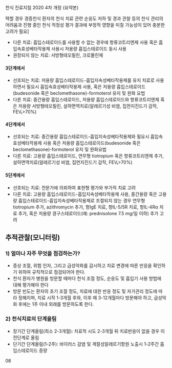 천식 진료지침 2020 4차 개정 (요약본)

택할 경우 경증천식 환자의 천식 치료 관련 순응도 저하 및 경과 관찰 등의 천식 관리의 어려움과 진행 중인 천식 적정성 평가 결과에 부정적 영향을 미칠 가능성이 있어 충분한 고려가 필요]
- 다른 치료: 흡입스테로이드를 사용할 수 없는 경우에 항류코트리엔제 사용 혹은 흡입속효성베타작용제 사용시 저용량 흡입스테로이드 동시 사용
- 권장되지 않는 치료: 서방형테오필린, 크로몰린제

#### 3단계에서
- 선호되는 치료: 저용량 흡입스테로이드-흡입지속성베타작용제를 유지 치료로 사용하면서 필요시 흡입속효성베타작용제 사용, 혹은 저용량 흡입스테로이드(budesonide 혹은 beclomethasone)-formoterol 유지 및 완화 요법
- 다른 치료: 중간용량 흡입스테로이드, 저용량 흡입스테로이드와 항류코트리엔제 혹은 저용량 서방형테오필린, 설하면역치료(알레르기성 비염, 집먼지진드기 감작, FEV₁>70%)

#### 4단계에서
- 선호되는 치료: 중간용량 흡입스테로이드-흡입지속성베타작용제와 필요시 흡입속효성베타작용제 사용 혹은 저용량 흡입스테로이드(budesonide 혹은 beclomethasone)-formoterol 유지 및 완화요법
- 다른 치료: 고용량 흡입스테로이드, 연무형 tiotropium 혹은 항류코트리엔제 추가, 설하면역치료(알레르기성 비염, 집먼지진드기 감작, FEV₁>70%)

#### 5단계에서
- 선호되는 치료: 전문가에 의뢰하여 표현형 평가와 부가적 치료 고려
- 다른 치료: 고용량 흡입스테로이드-흡입지속성베타작용제 사용, 중간용량 혹은 고용량 흡입스테로이드-흡입지속성베타작용제로 조절되지 않는 경우 연무형 tiotropium 추가, azithromycin 추가, 항IgE 치료, 항IL-5/5R 치료, 항IL-4Rα 치료 추가, 혹은 저용량 경구스테로이드(예: prednisolone 7.5 mg/일 이하) 추가 고려

## 추적관찰(모니터링)

### 1) 얼마나 자주 무엇을 점검하는가?
- 증상 조절, 위험 인자, 그리고 급성악화를 감시하고 치료 변경에 따른 반응을 확인하기 위하여 규칙적으로 점검되어야 한다.
- 천식 환자가 병원을 방문할 때마다 천식 조절 정도, 순응도 및 흡입기 사용 방법에 대해 평가해야 한다
- 방문 빈도는 환자의 초기 조절 정도, 치료에 대한 반응 정도 및 자가관리 정도에 따라 정해지며, 치료 시작 1-3개월 후와, 이후 매 3-12개월마다 방문해야 하고, 급성악화 후에는 1주 이내 외래를 방문하도록 한다.

### 2) 천식치료의 단계올림
- 장기간 단계올림(최소 2-3개월): 치료적 시도 2-3개월 뒤 치료반응이 없을 경우 이전단계로 올림
- 단기간 단계올림(1-2주): 바이러스 감염 및 계절성알레르기항원 노출시 1-2주간 흡입스테로이드 증량

<PAGE>08